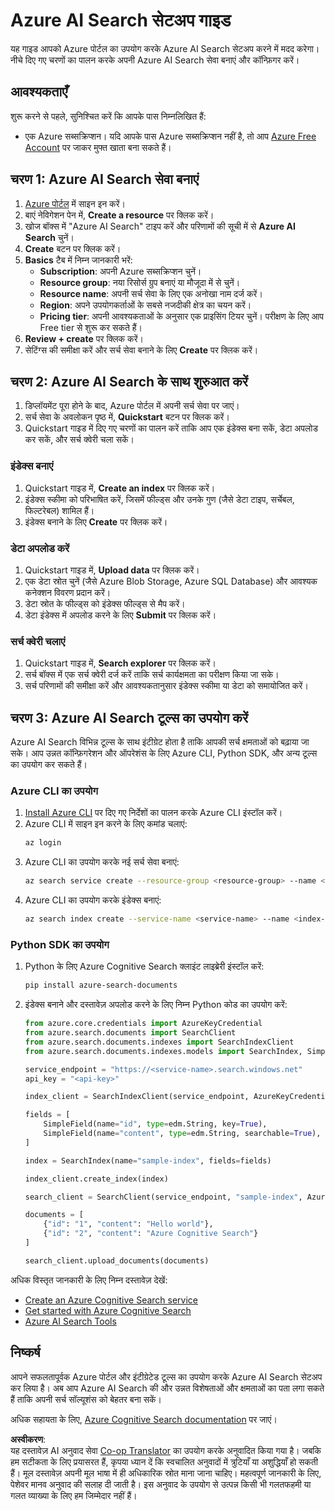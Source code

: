 <!--
CO_OP_TRANSLATOR_METADATA:
{
  "original_hash": "f0ce2d470f3efad6f8c7df376f416a4b",
  "translation_date": "2025-07-12T07:35:05+00:00",
  "source_file": "00-course-setup/AzureSearch.md",
  "language_code": "hi"
}
-->
# Azure AI Search सेटअप गाइड

यह गाइड आपको Azure पोर्टल का उपयोग करके Azure AI Search सेटअप करने में मदद करेगा। नीचे दिए गए चरणों का पालन करके अपनी Azure AI Search सेवा बनाएं और कॉन्फ़िगर करें।

## आवश्यकताएँ

शुरू करने से पहले, सुनिश्चित करें कि आपके पास निम्नलिखित हैं:

- एक Azure सब्सक्रिप्शन। यदि आपके पास Azure सब्सक्रिप्शन नहीं है, तो आप [Azure Free Account](https://azure.microsoft.com/free/?wt.mc_id=studentamb_258691) पर जाकर मुफ्त खाता बना सकते हैं।

## चरण 1: Azure AI Search सेवा बनाएं

1. [Azure पोर्टल](https://portal.azure.com/?wt.mc_id=studentamb_258691) में साइन इन करें।
2. बाएं नेविगेशन पेन में, **Create a resource** पर क्लिक करें।
3. खोज बॉक्स में "Azure AI Search" टाइप करें और परिणामों की सूची में से **Azure AI Search** चुनें।
4. **Create** बटन पर क्लिक करें।
5. **Basics** टैब में निम्न जानकारी भरें:
   - **Subscription**: अपनी Azure सब्सक्रिप्शन चुनें।
   - **Resource group**: नया रिसोर्स ग्रुप बनाएं या मौजूदा में से चुनें।
   - **Resource name**: अपनी सर्च सेवा के लिए एक अनोखा नाम दर्ज करें।
   - **Region**: अपने उपयोगकर्ताओं के सबसे नजदीकी क्षेत्र का चयन करें।
   - **Pricing tier**: अपनी आवश्यकताओं के अनुसार एक प्राइसिंग टियर चुनें। परीक्षण के लिए आप Free tier से शुरू कर सकते हैं।
6. **Review + create** पर क्लिक करें।
7. सेटिंग्स की समीक्षा करें और सर्च सेवा बनाने के लिए **Create** पर क्लिक करें।

## चरण 2: Azure AI Search के साथ शुरुआत करें

1. डिप्लॉयमेंट पूरा होने के बाद, Azure पोर्टल में अपनी सर्च सेवा पर जाएं।
2. सर्च सेवा के अवलोकन पृष्ठ में, **Quickstart** बटन पर क्लिक करें।
3. Quickstart गाइड में दिए गए चरणों का पालन करें ताकि आप एक इंडेक्स बना सकें, डेटा अपलोड कर सकें, और सर्च क्वेरी चला सकें।

### इंडेक्स बनाएं

1. Quickstart गाइड में, **Create an index** पर क्लिक करें।
2. इंडेक्स स्कीमा को परिभाषित करें, जिसमें फील्ड्स और उनके गुण (जैसे डेटा टाइप, सर्चेबल, फिल्टरेबल) शामिल हैं।
3. इंडेक्स बनाने के लिए **Create** पर क्लिक करें।

### डेटा अपलोड करें

1. Quickstart गाइड में, **Upload data** पर क्लिक करें।
2. एक डेटा स्रोत चुनें (जैसे Azure Blob Storage, Azure SQL Database) और आवश्यक कनेक्शन विवरण प्रदान करें।
3. डेटा स्रोत के फील्ड्स को इंडेक्स फील्ड्स से मैप करें।
4. डेटा इंडेक्स में अपलोड करने के लिए **Submit** पर क्लिक करें।

### सर्च क्वेरी चलाएं

1. Quickstart गाइड में, **Search explorer** पर क्लिक करें।
2. सर्च बॉक्स में एक सर्च क्वेरी दर्ज करें ताकि सर्च कार्यक्षमता का परीक्षण किया जा सके।
3. सर्च परिणामों की समीक्षा करें और आवश्यकतानुसार इंडेक्स स्कीमा या डेटा को समायोजित करें।

## चरण 3: Azure AI Search टूल्स का उपयोग करें

Azure AI Search विभिन्न टूल्स के साथ इंटीग्रेट होता है ताकि आपकी सर्च क्षमताओं को बढ़ाया जा सके। आप उन्नत कॉन्फ़िगरेशन और ऑपरेशंस के लिए Azure CLI, Python SDK, और अन्य टूल्स का उपयोग कर सकते हैं।

### Azure CLI का उपयोग

1. [Install Azure CLI](https://learn.microsoft.com/en-us/cli/azure/install-azure-cli?wt.mc_id=studentamb_258691) पर दिए गए निर्देशों का पालन करके Azure CLI इंस्टॉल करें।
2. Azure CLI में साइन इन करने के लिए कमांड चलाएं:
   ```bash
   az login
   ```
3. Azure CLI का उपयोग करके नई सर्च सेवा बनाएं:
   ```bash
   az search service create --resource-group <resource-group> --name <service-name> --sku Free
   ```
4. Azure CLI का उपयोग करके इंडेक्स बनाएं:
   ```bash
   az search index create --service-name <service-name> --name <index-name> --fields "field1:type, field2:type"
   ```

### Python SDK का उपयोग

1. Python के लिए Azure Cognitive Search क्लाइंट लाइब्रेरी इंस्टॉल करें:
   ```bash
   pip install azure-search-documents
   ```
2. इंडेक्स बनाने और दस्तावेज़ अपलोड करने के लिए निम्न Python कोड का उपयोग करें:
   ```python
   from azure.core.credentials import AzureKeyCredential
   from azure.search.documents import SearchClient
   from azure.search.documents.indexes import SearchIndexClient
   from azure.search.documents.indexes.models import SearchIndex, SimpleField, edm

   service_endpoint = "https://<service-name>.search.windows.net"
   api_key = "<api-key>"

   index_client = SearchIndexClient(service_endpoint, AzureKeyCredential(api_key))

   fields = [
       SimpleField(name="id", type=edm.String, key=True),
       SimpleField(name="content", type=edm.String, searchable=True),
   ]

   index = SearchIndex(name="sample-index", fields=fields)

   index_client.create_index(index)

   search_client = SearchClient(service_endpoint, "sample-index", AzureKeyCredential(api_key))

   documents = [
       {"id": "1", "content": "Hello world"},
       {"id": "2", "content": "Azure Cognitive Search"}
   ]

   search_client.upload_documents(documents)
   ```

अधिक विस्तृत जानकारी के लिए निम्न दस्तावेज़ देखें:

- [Create an Azure Cognitive Search service](https://learn.microsoft.com/en-us/azure/search/search-create-service-portal?wt.mc_id=studentamb_258691)
- [Get started with Azure Cognitive Search](https://learn.microsoft.com/en-us/azure/search/search-get-started-portal?wt.mc_id=studentamb_258691)
- [Azure AI Search Tools](https://learn.microsoft.com/en-us/azure/ai-services/agents/how-to/tools/azure-ai-search?tabs=azurecli%2Cpython&pivots=code-examples?wt.mc_id=studentamb_258691)

## निष्कर्ष

आपने सफलतापूर्वक Azure पोर्टल और इंटीग्रेटेड टूल्स का उपयोग करके Azure AI Search सेटअप कर लिया है। अब आप Azure AI Search की और उन्नत विशेषताओं और क्षमताओं का पता लगा सकते हैं ताकि अपनी सर्च सॉल्यूशंस को बेहतर बना सकें।

अधिक सहायता के लिए, [Azure Cognitive Search documentation](https://learn.microsoft.com/en-us/azure/search/?wt.mc_id=studentamb_258691) पर जाएं।

**अस्वीकरण**:  
यह दस्तावेज़ AI अनुवाद सेवा [Co-op Translator](https://github.com/Azure/co-op-translator) का उपयोग करके अनुवादित किया गया है। जबकि हम सटीकता के लिए प्रयासरत हैं, कृपया ध्यान दें कि स्वचालित अनुवादों में त्रुटियाँ या अशुद्धियाँ हो सकती हैं। मूल दस्तावेज़ अपनी मूल भाषा में ही अधिकारिक स्रोत माना जाना चाहिए। महत्वपूर्ण जानकारी के लिए, पेशेवर मानव अनुवाद की सलाह दी जाती है। इस अनुवाद के उपयोग से उत्पन्न किसी भी गलतफहमी या गलत व्याख्या के लिए हम जिम्मेदार नहीं हैं।